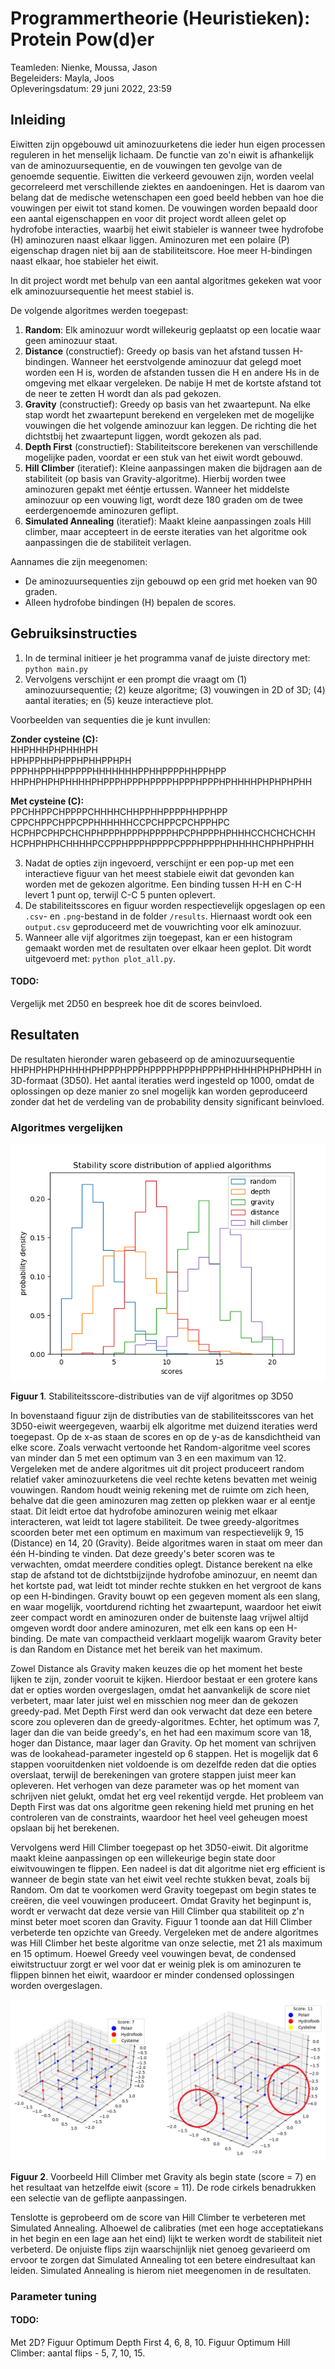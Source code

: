 # Programmertheorie (Heuristieken): Protein Pow(d)er

Teamleden: Nienke, Moussa, Jason  
Begeleiders: Mayla, Joos  
Opleveringsdatum: 29 juni 2022, 23:59

## Inleiding

Eiwitten zijn opgebouwd uit aminozuurketens die ieder hun eigen processen reguleren in het menselijk lichaam. De functie van zo'n eiwit is afhankelijk van de aminozuursequentie, en de vouwingen ten gevolge van de genoemde sequentie. Eiwitten die verkeerd gevouwen zijn, worden veelal gecorreleerd met verschillende ziektes en aandoeningen. Het is daarom van belang dat de medische wetenschapen een goed beeld hebben van hoe die vouwingen per eiwit tot stand komen. De vouwingen worden bepaald door een aantal eigenschappen en voor dit project wordt alleen gelet op hydrofobe interacties, waarbij het eiwit stabieler is wanneer twee hydrofobe (H) aminozuren naast elkaar liggen. Aminozuren met een polaire (P) eigenschap dragen niet bij aan de stabiliteitscore. Hoe meer H-bindingen naast elkaar, hoe stabieler het eiwit.

In dit project wordt met behulp van een aantal algoritmes gekeken wat voor elk aminozuursequentie het meest stabiel is.

De volgende algoritmes werden toegepast:
1. **Random**: Elk aminozuur wordt willekeurig geplaatst op een locatie waar geen aminozuur staat.
2. **Distance** (constructief): Greedy op basis van het afstand tussen H-bindingen. Wanneer het eerstvolgende aminozuur dat gelegd moet worden een H is, worden de afstanden tussen die H en andere Hs in de omgeving met elkaar vergeleken. De nabije H met de kortste afstand tot de neer te zetten H wordt dan als pad gekozen.
3. **Gravity** (constructief): Greedy op basis van het zwaartepunt. Na elke stap wordt het zwaartepunt berekend en vergeleken met de mogelijke vouwingen die het volgende aminozuur kan leggen. De richting die het dichtstbij het zwaartepunt liggen, wordt gekozen als pad.
4. **Depth First** (constructief): Stabiliteitscore berekenen van verschillende mogelijke paden, voordat er een stuk van het eiwit wordt gebouwd.
5. **Hill Climber** (iteratief): Kleine aanpassingen maken die bijdragen aan de stabiliteit (op basis van Gravity-algoritme). Hierbij worden twee aminozuren gepakt met ééntje ertussen. Wanneer het middelste aminozuur op een vouwing ligt, wordt deze 180 graden om de twee eerdergenoemde aminozuren
geflipt.
6.  **Simulated Annealing** (iteratief): Maakt kleine aanpassingen zoals Hill climber, maar accepteert in de eerste iteraties van het algoritme ook aanpassingen die de stabiliteit verlagen.

Aannames die zijn meegenomen:
- De aminozuursequenties zijn gebouwd op een grid met hoeken van 90 graden.
- Alleen hydrofobe bindingen (H) bepalen de scores.

## Gebruiksinstructies

1. In de terminal initieer je het programma vanaf de juiste directory met: ``python main.py``
2. Vervolgens verschijnt er een prompt die vraagt om (1) aminozuursequentie; (2) keuze algoritme; (3) vouwingen in 2D of 3D; (4) aantal iteraties; en (5) keuze interactieve plot.

Voorbeelden van sequenties die je kunt invullen:

**Zonder cysteine (C):**  
HHPHHHPHPHHHPH  
HPHPPHHPHPPHPHHPPHPH  
PPPHHPPHHPPPPPHHHHHHHPPHHPPPPHHPPHPP  
HHPHPHPHPHHHHPHPPPHPPPHPPPPHPPPHPPPHPHHHHPHPHPHPHH

**Met cysteine (C):**  
PPCHHPPCHPPPPCHHHHCHHPPHHPPPPHHPPHPP  
CPPCHPPCHPPCPPHHHHHHCCPCHPPCPCHPPHPC  
HCPHPCPHPCHCHPHPPPHPPPHPPPPHPCPHPPPHPHHHCCHCHCHCHH  
HCPHPHPHCHHHHPCCPPHPPPHPPPPCPPPHPPPHPHHHHCHPHPHPHH

3. Nadat de opties zijn ingevoerd, verschijnt er een pop-up met een interactieve figuur van het meest stabiele eiwit dat gevonden kan worden met de gekozen algoritme. Een binding tussen H-H en C-H levert 1 punt op, terwijl C-C 5 punten oplevert.
4. De stabiliteitsscores en figuur worden respectievelijk opgeslagen op een ``.csv``- en ``.png``-bestand in de folder ``/results``. Hiernaast wordt ook een ``output.csv`` geproduceerd met de vouwrichting voor elk aminozuur.
5. Wanneer alle vijf algoritmes zijn toegepast, kan er een histogram gemaakt worden met de resultaten over elkaar heen geplot. Dit wordt uitgevoerd met: ``python plot_all.py``.

#### TODO:
Vergelijk met 2D50 en bespreek hoe dit de scores beinvloed.

## Resultaten

De resultaten hieronder waren gebaseerd op de aminozuursequentie HHPHPHPHPHHHHPHPPPHPPPHPPPPHPPPHPPPHPHHHHPHPHPHPHH in 3D-formaat (3D50). Het aantal iteraties werd ingesteld op 1000, omdat de oplossingen op deze manier zo snel mogelijk kan worden geproduceerd zonder dat het de verdeling van de probability density significant beinvloed.

### Algoritmes vergelijken

![plot](results/3D50.png)

**Figuur 1**. Stabiliteitsscore-distributies van de vijf algoritmes op 3D50

In bovenstaand figuur zijn de distributies van de stabiliteitsscores van het 3D50-eiwit weergegeven, waarbij elk algoritme met duizend iteraties werd toegepast. Op de x-as staan de scores en op de y-as de kansdichtheid van elke score. Zoals verwacht vertoonde het Random-algoritme veel scores van minder dan 5 met een optimum van 3 en een maximum van 12. Vergeleken met de andere algoritmes uit dit project produceert random relatief vaker aminozuurketens die veel rechte ketens bevatten met weinig vouwingen. Random houdt weinig rekening met de ruimte om zich heen, behalve dat die geen aminozuren mag zetten op plekken waar er al eentje staat. Dit leidt ertoe dat hydrofobe aminozuren weinig met elkaar interacteren, wat leidt tot lagere stabiliteit. De twee greedy-algoritmes scoorden beter met een optimum en maximum van respectievelijk 9, 15 (Distance) en 14, 20 (Gravity). Beide algoritmes waren in staat om meer dan één H-binding te vinden. Dat deze greedy's beter scoren was te verwachten, omdat meerdere condities oplegt. Distance berekent na elke stap de afstand tot de dichtstbijzijnde hydrofobe aminozuur, en neemt dan het kortste pad, wat leidt tot minder rechte stukken en het vergroot de kans op een H-bindingen. Gravity bouwt op een gegeven moment als een slang, en waar mogelijk, voortdurend richting het zwaartepunt, waardoor het eiwit zeer compact wordt en aminozuren onder de buitenste laag vrijwel altijd omgeven wordt door andere aminozuren, met elk een kans op een H-binding. De mate van compactheid verklaart mogelijk waarom Gravity beter is dan Random en Distance met het bereik van het maximum.   

Zowel Distance als Gravity maken keuzes die op het moment het beste lijken te zijn, zonder vooruit te kijken. Hierdoor bestaat er een grotere kans dat er opties worden overgeslagen, omdat het aanvankelijk de score niet verbetert, maar later juist wel en misschien nog meer dan de gekozen greedy-pad. Met Depth First werd dan ook verwacht dat deze een betere score zou opleveren dan de greedy-algoritmes. Echter, het optimum was 7, lager dan die van beide greedy's, en het had een maximum score van 18, hoger dan Distance, maar lager dan Gravity. Op het moment van schrijven was de lookahead-parameter ingesteld op 6 stappen. Het is mogelijk dat 6 stappen vooruitdenken niet voldoende is om dezelfde reden dat die opties overslaat, terwijl de berekeningen van grotere stappen juist meer kan opleveren. Het verhogen van deze parameter was op het moment van schrijven niet gelukt, omdat het erg veel rekentijd vergde. Het probleem van Depth First was dat ons algoritme geen rekening hield met pruning en het controleren van de constraints, waardoor het heel veel geheugen moest opslaan bij het berekenen.

Vervolgens werd Hill Climber toegepast op het 3D50-eiwit. Dit algoritme maakt kleine aanpassingen op een willekeurige begin state door eiwitvouwingen te flippen. Een nadeel is dat dit algoritme niet erg efficient is wanneer de begin state van het eiwit veel rechte stukken bevat, zoals bij Random. Om dat te voorkomen werd Gravity toegepast om begin states te creëren, die veel vouwingen produceert. Omdat Gravity het beginpunt is, wordt er verwacht dat deze versie van Hill Climber qua stabiliteit op z'n minst beter moet scoren dan Gravity. Figuur 1 toonde aan dat Hill Climber verbeterde ten opzichte van Greedy. Vergeleken met de andere algoritmes was Hill Climber het beste algoritme van onze selectie, met 21 als maximum en 15 optimum. Hoewel Greedy veel vouwingen bevat, de condensed eiwitstructuur zorgt er wel voor dat er weinig plek is om aminozuren te flippen binnen het eiwit, waardoor er minder condensed oplossingen worden overgeslagen.

![plot](results/hill_climber_example.png)

**Figuur 2**. Voorbeeld Hill Climber met Gravity als begin state (score = 7) en het resultaat van hetzelfde eiwit (score = 11). De rode cirkels benadrukken een selectie van de geflipte aanpassingen.  

Tenslotte is geprobeerd om de score van Hill Climber te verbeteren met Simulated Annealing. Alhoewel de calibraties (met een hoge acceptatiekans in het begin en een lage aan het eind) lijkt te werken wordt de stabiliteit niet verbeterd. De onjuiste flips zijn waarschijnlijk niet genoeg gevarieerd om ervoor te zorgen dat Simulated Annealing tot een betere eindresultaat kan leiden. Simulated Annealing is hierom niet meegenomen in de resultaten.

### Parameter tuning

#### TODO:  
Met 2D?
Figuur Optimum Depth First 4, 6, 8, 10.
Figuur Optimum Hill Climber: aantal flips - 5, 7, 10, 15.
